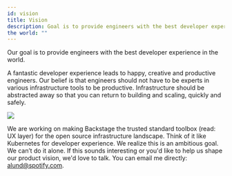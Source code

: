 ```yaml
---
id: vision
title: Vision
description: Goal is to provide engineers with the best developer experience in
the world: ""
---
```


Our goal is to provide engineers with the best developer experience in the
world.

A fantastic developer experience leads to happy, creative and productive
engineers. Our belief is that engineers should not have to be experts in various
infrastructure tools to be productive. Infrastructure should be abstracted away
so that you can return to building and scaling, quickly and safely.

![](https://backstage.io/animations/backstage-logos-hero-8.gif)

We are working on making Backstage the trusted standard toolbox (read: UX layer)
for the open source infrastructure landscape. Think of it like Kubernetes for
developer experience. We realize this is an ambitious goal. We can’t do it
alone. If this sounds interesting or you'd like to help us shape our product
vision, we'd love to talk. You can email me directly:
[alund@spotify.com](mailto:alund@spotify.com).
